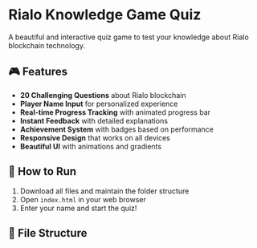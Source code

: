 # Rialo Knowledge Game Quiz

A beautiful and interactive quiz game to test your knowledge about Rialo blockchain technology.

## 🎮 Features

- **20 Challenging Questions** about Rialo blockchain
- **Player Name Input** for personalized experience
- **Real-time Progress Tracking** with animated progress bar
- **Instant Feedback** with detailed explanations
- **Achievement System** with badges based on performance
- **Responsive Design** that works on all devices
- **Beautiful UI** with animations and gradients

## 🚀 How to Run

1. Download all files and maintain the folder structure
2. Open `index.html` in your web browser
3. Enter your name and start the quiz!

## 📁 File Structure
